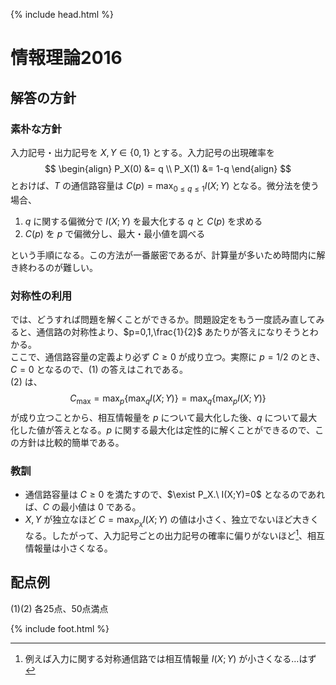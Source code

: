 {% include head.html %}

# 情報理論2016

## 解答の方針
### 素朴な方針
入力記号・出力記号を $X,Y\in\{0,1\}$ とする。入力記号の出現確率を
$$
\begin{align}
  P_X(0) &= q   \\
  P_X(1) &= 1-q
\end{align}
$$
とおけば、$T$ の通信路容量は $C(p) = \max_{0\leq q\leq 1} I(X;Y)$ となる。微分法を使う場合、

1. $q$ に関する偏微分で $I(X;Y)$ を最大化する $q$ と $C(p)$ を求める
1. $C(p)$ を $p$ で偏微分し、最大・最小値を調べる

という手順になる。この方法が一番厳密であるが、計算量が多いため時間内に解き終わるのが難しい。

### 対称性の利用
では、どうすれば問題を解くことができるか。問題設定をもう一度読み直してみると、通信路の対称性より、$p=0,1,\frac{1}{2}$ あたりが答えになりそうとわかる。  
ここで、通信路容量の定義より必ず $C\geq0$ が成り立つ。実際に $p=1/2$ のとき、$C=0$ となるので、(1) の答えはこれである。  
(2) は、
$$
C_{\mathrm{max}} = \max_p \{ \max_q I(X;Y) \} = \max_q \{ \max_p I(X;Y) \}
$$
が成り立つことから、相互情報量を $p$ について最大化した後、$q$ について最大化した値が答えとなる。$p$ に関する最大化は定性的に解くことができるので、この方針は比較的簡単である。

### 教訓
- 通信路容量は $C\geq0$ を満たすので、$\exist P_X.\ I(X;Y)=0$ となるのであれば、$C$ の最小値は $0$ である。
- $X,Y$ が独立なほど $C = \max_{P_X} I(X;Y)$ の値は小さく、独立でないほど大きくなる。したがって、入力記号ごとの出力記号の確率に偏りがないほど[^1]、相互情報量は小さくなる。

[^1]: 例えば入力に関する対称通信路では相互情報量 $I(X;Y)$ が小さくなる…はず

## 配点例
(1)(2) 各25点、50点満点

{% include foot.html %}